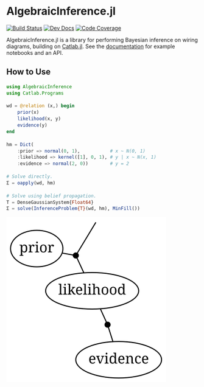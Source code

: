 # AlgebraicInference.jl

[![Build Status](https://github.com/samuelsonric/AlgebraicInference.jl/workflows/Tests/badge.svg)](https://github.com/samuelsonric/AlgebraicInference.jl/actions?query=workflow%3ATests)
[![Dev Docs](https://img.shields.io/badge/docs-dev-blue.svg)](https://samuelsonric.github.io/AlgebraicInference.jl/dev/)
[![Code Coverage](https://codecov.io/gh/samuelsonric/AlgebraicInference.jl/branch/master/graph/badge.svg?token=FJJQQCTUCF)](https://codecov.io/gh/samuelsonric/AlgebraicInference.jl)

AlgebraicInference.jl is a library for performing Bayesian inference on wiring diagrams,
building on [Catlab.jl](https://algebraicjulia.github.io/Catlab.jl/dev/). See the
[documentation](https://samuelsonric.github.io/AlgebraicInference.jl/dev/) for example
notebooks and an API.

## How to Use

```julia
using AlgebraicInference
using Catlab.Programs

wd = @relation (x,) begin
    prior(x)
    likelihood(x, y)
    evidence(y)
end

hm = Dict(
    :prior => normal(0, 1),           # x ~ N(0, 1)
    :likelihood => kernel([1], 0, 1), # y | x ~ N(x, 1)
    :evidence => normal(2, 0))        # y = 2

# Solve directly.
Σ = oapply(wd, hm) 

# Solve using belief propagation.
T = DenseGaussianSystem{Float64}
Σ = solve(InferenceProblem{T}(wd, hm), MinFill())
```

![inference](./inference.svg)
